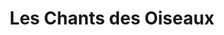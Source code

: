 ---
title: "Les Chants des Oiseaux"
url: /saint-germain-en-laye/les-chants-des-oiseaux/
shop: vêtements
---